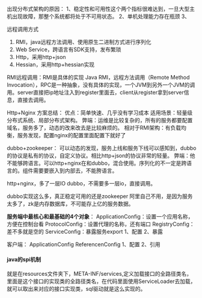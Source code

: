 出现分布式架构的原因：
1、稳定性和可用性这个两个指标很难达到，一旦大型主机出现故障，那整个系统都将处于不可用状态。
2、单机处理能力存在瓶颈
3、

远程调用方式

1. RMI，java远程方法调用、使用原生二进制方式进行序列化
1. Web Service，跨语言有SDK支持，发布繁琐
1. Http，采用http+json
1. Hessian，采用http+hessian实现

RMI远程调用：RMI是具体的实现
Java RMI，远程方法调用（Remote Method Invocation），RPC是一种抽象，没有具体的实现，一个JVM到另外一个JVM的调用。server直接把ip地址注入到register里面去，client从register拿到server信息，直接去调用。

Http+Nginx 方案总结：
优点：简单快速、几乎没有学习成本
适用场景：轻量级分布式系统、局部分布式架构。
弊端：运维是比较复杂的，所有的服务都要配置域名，服务多了，动态的改来改去是比较麻烦的。
相对于RMI架构：有负载均衡，服务发现，配置nginx的配置里面配置下就好了

dubbo+zookeeper：
可以动态的发现，服务上线和服务下线可以感知到，dubbo的协议是私有的协议，自定义协议。相比http+json的协议非常的轻量。
弊端：他不能够跨语言。可以http+nginx在和dubbo，混合使用。序列化的不一定是跨语言的。组件需要要嵌入到内部去，不能胯语言。

http+nginx，多了一层IO
dubbo，不需要多一层io，直接调用。

dubbo实现这么多，真正稳定可用的还是zookeeper
阿里自己不用，是因为服务太多了，zk是内存数据库，不可能存上亿的服务数据。

**服务端中最核心和最基础的4个对象**：
ApplicationConfig：设置一个应用名称，方便在控制台看
ProtocolConfig：设置代理的名称，还有端口
RegistryConfig：差不多就是空的
ServiceConfig：暴露服务export
1、配置 2、暴露

客户端：
ApplicationConfig
ReferencenConfig
1、配置 2、引用

#### java的spi机制
就是在resources文件夹下，META-INF/services,定义加载接口的全路径类名，里面是这个接口的实现类的全路径类名，在代码里面使用ServiceLoader去加载，就可以取出来对应的接口实现类，sql驱动就是这么实现的。
